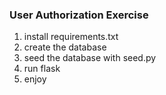 ### User Authorization Exercise

1. install requirements.txt
4. create the database
2. seed the database with seed.py
8. run flask
0. enjoy
